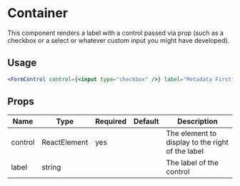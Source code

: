 # Container

This component renders a label with a control passed via prop (such as a checkbox or a select or whatever custom input you might have developed).

## Usage

```jsx
<FormControl control={<input type="checkbox" />} label="Metadata First" />
```

## Props

| Name    | Type         | Required | Default | Description                                      |
| ------- | ------------ | -------- | ------- | ------------------------------------------------ |
| control | ReactElement | yes      |         | The element to display to the right of the label |
| label   | string       |          |         | The label of the control                         |
